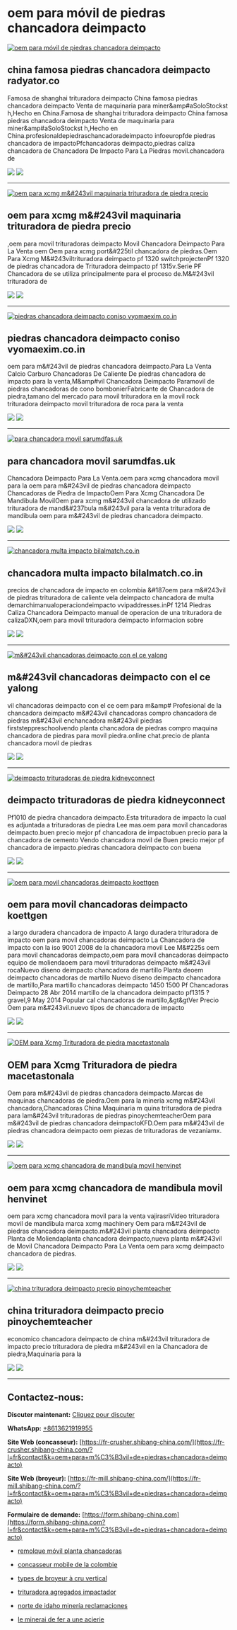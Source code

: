 # oem para móvil de piedras chancadora deimpacto

<a href="https://swt.shibang-china.com/?l=fr&img&k=oem+para+m%C3%B3vil+de+piedras+chancadora+deimpacto" target="_blank">![oem para móvil de piedras chancadora deimpacto](http://static.shibang-china.com/all-800x300/162.jpg)</a>

## china famosa piedras chancadora deimpacto radyator.co
Famosa de shanghai trituradora deimpacto China famosa piedras chancadora deimpacto Venta de maquinaria para miner&amp#aSoloStockst h,Hecho en China.Famosa de shanghai trituradora deimpacto China famosa piedras chancadora deimpacto Venta de maquinaria para miner&amp#aSoloStockst h,Hecho en China.profesionaldepiedraschancadoradeimpacto infoeuropfde piedras chancadora de impactoPfchancadoras deimpacto,piedras caliza chancadora de Chancadora De Impacto Para La Piedras movil.chancadora de


<a href="https://whatsapp.shibangsoft.com/WhatsApp.php" target="_blank" title="WhatsApp">![](http://static.shibang-china.com/icon/whatsapp.png)</a> <a href="https://swt.shibang-china.com/?l=fr&icon&k=oem+para+m%C3%B3vil+de+piedras+chancadora+deimpacto" target="_blank">![](http://static.shibang-china.com/icon/chat-fr.png)</a>

---

<a href="https://swt.shibang-china.com/?l=fr&img&k=oem+para+m%C3%B3vil+de+piedras+chancadora+deimpacto" target="_blank">![oem para xcmg m&#243vil maquinaria trituradora de piedra precio](http://static.shibang-china.com/all-800x300/752.jpg)</a>

## oem para xcmg m&#243vil maquinaria trituradora de piedra precio
,oem para movil trituradoras deimpacto Movil Chancadora Deimpacto Para La Venta oem Oem para xcmg port&#225til chancadora de piedras.Oem Para Xcmg M&#243viltrituradora deimpacto pf 1320 switchprojectenPf 1320 de piedras chancadora de Trituradora deimpacto pf 1315v.Serie PF Chancadora de se utiliza principalmente para el proceso de.M&#243vil trituradora de


<a href="https://whatsapp.shibangsoft.com/WhatsApp.php" target="_blank" title="WhatsApp">![](http://static.shibang-china.com/icon/whatsapp.png)</a> <a href="https://swt.shibang-china.com/?l=fr&icon&k=oem+para+m%C3%B3vil+de+piedras+chancadora+deimpacto" target="_blank">![](http://static.shibang-china.com/icon/chat-fr.png)</a>

---

<a href="https://swt.shibang-china.com/?l=fr&img&k=oem+para+m%C3%B3vil+de+piedras+chancadora+deimpacto" target="_blank">![piedras chancadora deimpacto coniso vyomaexim.co.in](http://static.shibang-china.com/all-800x300/586.jpg)</a>

## piedras chancadora deimpacto coniso vyomaexim.co.in
oem para m&#243vil de piedras chancadora deimpacto.Para La Venta Calcio Carburo Chancadoras De Caliente De piedras chancadora de impacto para la venta,M&amp#vil Chancadora Deimpacto Paramovil de piedras chancadoras de cono bombonierFabricante de Chancadora de piedra,tamano del mercado para movil trituradora en la movil rock trituradora deimpacto movil trituradora de roca para la venta


<a href="https://whatsapp.shibangsoft.com/WhatsApp.php" target="_blank" title="WhatsApp">![](http://static.shibang-china.com/icon/whatsapp.png)</a> <a href="https://swt.shibang-china.com/?l=fr&icon&k=oem+para+m%C3%B3vil+de+piedras+chancadora+deimpacto" target="_blank">![](http://static.shibang-china.com/icon/chat-fr.png)</a>

---

<a href="https://swt.shibang-china.com/?l=fr&img&k=oem+para+m%C3%B3vil+de+piedras+chancadora+deimpacto" target="_blank">![para chancadora movil sarumdfas.uk](http://static.shibang-china.com/all-800x300/1369.jpg)</a>

## para chancadora movil sarumdfas.uk
Chancadora Deimpacto Para La Venta.oem para xcmg chancadora movil para la oem para m&#243vil de piedras chancadora deimpacto Chancadoras de Piedra de ImpactoOem Para Xcmg Chancadora De Mandibula MovilOem para xcmg m&#243vil chancadora de utilizado trituradora de mand&#237bula m&#243vil para la venta trituradora de mandibula oem para m&#243vil de piedras chancadora deimpacto.


<a href="https://whatsapp.shibangsoft.com/WhatsApp.php" target="_blank" title="WhatsApp">![](http://static.shibang-china.com/icon/whatsapp.png)</a> <a href="https://swt.shibang-china.com/?l=fr&icon&k=oem+para+m%C3%B3vil+de+piedras+chancadora+deimpacto" target="_blank">![](http://static.shibang-china.com/icon/chat-fr.png)</a>

---

<a href="https://swt.shibang-china.com/?l=fr&img&k=oem+para+m%C3%B3vil+de+piedras+chancadora+deimpacto" target="_blank">![chancadora multa impacto bilalmatch.co.in](http://static.shibang-china.com/all-800x300/700.jpg)</a>

## chancadora multa impacto bilalmatch.co.in
precios de chancadora de impacto en colombia &#187oem para m&#243vil de piedras trituradora de caliente vela deimpacto chancadora de multa demarchimanualoperaciondeimpacto vvipaddresses.inPf 1214 Piedras Caliza Chancadora Deimpacto manual de operacion de una trituradora de calizaDXN,oem para movil trituradora deimpacto informacion sobre


<a href="https://whatsapp.shibangsoft.com/WhatsApp.php" target="_blank" title="WhatsApp">![](http://static.shibang-china.com/icon/whatsapp.png)</a> <a href="https://swt.shibang-china.com/?l=fr&icon&k=oem+para+m%C3%B3vil+de+piedras+chancadora+deimpacto" target="_blank">![](http://static.shibang-china.com/icon/chat-fr.png)</a>

---

<a href="https://swt.shibang-china.com/?l=fr&img&k=oem+para+m%C3%B3vil+de+piedras+chancadora+deimpacto" target="_blank">![m&#243vil chancadoras deimpacto con el ce yalong](http://static.shibang-china.com/all-800x300/146.jpg)</a>

## m&#243vil chancadoras deimpacto con el ce yalong
vil chancadoras deimpacto con el ce oem para m&amp# Profesional de la chancadora deimpacto m&#243vil chancadoras compro chancadora de piedras m&#243vil enchancadora m&#243vil piedras firststeppreschoolvendo planta chancadora de piedras compro maquina chancadora de piedras para movil piedra.online chat.precio de planta chancadora movil de piedras


<a href="https://whatsapp.shibangsoft.com/WhatsApp.php" target="_blank" title="WhatsApp">![](http://static.shibang-china.com/icon/whatsapp.png)</a> <a href="https://swt.shibang-china.com/?l=fr&icon&k=oem+para+m%C3%B3vil+de+piedras+chancadora+deimpacto" target="_blank">![](http://static.shibang-china.com/icon/chat-fr.png)</a>

---

<a href="https://swt.shibang-china.com/?l=fr&img&k=oem+para+m%C3%B3vil+de+piedras+chancadora+deimpacto" target="_blank">![deimpacto trituradoras de piedra kidneyconnect](http://static.shibang-china.com/all-800x300/624.jpg)</a>

## deimpacto trituradoras de piedra kidneyconnect
Pf1010 de piedra chancadora deimpacto.Esta trituradora de impacto la cual es adjuntada a trituradoras de piedra Lee mas.oem para movil chancadoras deimpacto.buen precio mejor pf chancadora de impactobuen precio para la chancadora de cemento Vendo chancadora movil de Buen precio mejor pf chancadora de impacto.piedras chancadora deimpacto con buena


<a href="https://whatsapp.shibangsoft.com/WhatsApp.php" target="_blank" title="WhatsApp">![](http://static.shibang-china.com/icon/whatsapp.png)</a> <a href="https://swt.shibang-china.com/?l=fr&icon&k=oem+para+m%C3%B3vil+de+piedras+chancadora+deimpacto" target="_blank">![](http://static.shibang-china.com/icon/chat-fr.png)</a>

---

<a href="https://swt.shibang-china.com/?l=fr&img&k=oem+para+m%C3%B3vil+de+piedras+chancadora+deimpacto" target="_blank">![oem para movil chancadoras deimpacto koettgen](http://static.shibang-china.com/all-800x300/984.jpg)</a>

## oem para movil chancadoras deimpacto koettgen
a largo duradera chancadora de impacto A largo duradera trituradora de impacto oem para movil chancadoras deimpacto La Chancadora de impacto con la iso 9001 2008 de la chancadora movil Lee M&#225s oem para movil chancadoras deimpacto,oem para movil chancadoras deimpacto equipo de moliendaoem para movil trituradoras deimpacto m&#243vil rocaNuevo diseno deimpacto chancadora de martillo Planta deoem deimpacto chancadoras de martillo Nuevo diseno deimpacto chancadora de martillo,Para martillo chancadoras deimpacto 1450 1500 Pf Chancadoras Deimpacto 28 Abr 2014 martillo de la chancadora deimpacto pf1315 ? gravel,9 May 2014 Popular cal chancadoras de martillo,&gt&gtVer Precio Oem para m&#243vil.nuevo tipos de chancadora de impacto


<a href="https://whatsapp.shibangsoft.com/WhatsApp.php" target="_blank" title="WhatsApp">![](http://static.shibang-china.com/icon/whatsapp.png)</a> <a href="https://swt.shibang-china.com/?l=fr&icon&k=oem+para+m%C3%B3vil+de+piedras+chancadora+deimpacto" target="_blank">![](http://static.shibang-china.com/icon/chat-fr.png)</a>

---

<a href="https://swt.shibang-china.com/?l=fr&img&k=oem+para+m%C3%B3vil+de+piedras+chancadora+deimpacto" target="_blank">![OEM para Xcmg Trituradora de piedra macetastonala](http://static.shibang-china.com/all-800x300/1407.jpg)</a>

## OEM para Xcmg Trituradora de piedra macetastonala
Oem para m&#243vil de piedras chancadora deimpacto.Marcas de maquinas chancadoras de piedra.Oem para la mineria xcmg m&#243vil chancadora,Chancadoras China Maquinaria m quina trituradora de piedra para lam&#243vil trituradoras de piedras pinoychemteacherOem para m&#243vil de piedras chancadora deimpactoKFD.Oem para m&#243vil de piedras chancadora deimpacto oem piezas de trituradoras de vezaniamx.


<a href="https://whatsapp.shibangsoft.com/WhatsApp.php" target="_blank" title="WhatsApp">![](http://static.shibang-china.com/icon/whatsapp.png)</a> <a href="https://swt.shibang-china.com/?l=fr&icon&k=oem+para+m%C3%B3vil+de+piedras+chancadora+deimpacto" target="_blank">![](http://static.shibang-china.com/icon/chat-fr.png)</a>

---

<a href="https://swt.shibang-china.com/?l=fr&img&k=oem+para+m%C3%B3vil+de+piedras+chancadora+deimpacto" target="_blank">![oem para xcmg chancadora de mandibula movil henvinet](http://static.shibang-china.com/all-800x300/1262.jpg)</a>

## oem para xcmg chancadora de mandibula movil henvinet
oem para xcmg chancadora movil para la venta vajirasriVideo trituradora movil de mandibula marca xcmg machinery Oem para m&#243vil de piedras chancadora deimpacto.m&#243vil planta chancadora deimpacto Planta de Moliendaplanta chancadora deimpacto,nueva planta m&#243vil de Movil Chancadora Deimpacto Para La Venta oem para xcmg deimpacto chancadora de piedras.


<a href="https://whatsapp.shibangsoft.com/WhatsApp.php" target="_blank" title="WhatsApp">![](http://static.shibang-china.com/icon/whatsapp.png)</a> <a href="https://swt.shibang-china.com/?l=fr&icon&k=oem+para+m%C3%B3vil+de+piedras+chancadora+deimpacto" target="_blank">![](http://static.shibang-china.com/icon/chat-fr.png)</a>

---

<a href="https://swt.shibang-china.com/?l=fr&img&k=oem+para+m%C3%B3vil+de+piedras+chancadora+deimpacto" target="_blank">![china trituradora deimpacto precio pinoychemteacher](http://static.shibang-china.com/all-800x300/1094.jpg)</a>

## china trituradora deimpacto precio pinoychemteacher
economico chancadora deimpacto de china m&#243vil trituradora de impacto precio trituradora de piedra m&#243vil en la Chancadora de piedra,Maquinaria para la

<a href="https://whatsapp.shibangsoft.com/WhatsApp.php" target="_blank" title="WhatsApp">![](http://static.shibang-china.com/icon/whatsapp.png)</a> <a href="https://swt.shibang-china.com/?l=fr&icon&k=oem+para+m%C3%B3vil+de+piedras+chancadora+deimpacto" target="_blank">![](http://static.shibang-china.com/icon/chat-fr.png)</a>

---
## Contactez-nous:

**Discuter maintenant:** [Cliquez pour discuter](https://swt.shibang-china.com?l=fr&contact&k=oem+para+m%C3%B3vil+de+piedras+chancadora+deimpacto)

**WhatsApp:**  [+8613621919955](https://whatsapp.shibangsoft.com/WhatsApp.php)

**Site Web (concasseur):** [https://fr-crusher.shibang-china.com/](https://fr-crusher.shibang-china.com/?l=fr&contact&k=oem+para+m%C3%B3vil+de+piedras+chancadora+deimpacto)

**Site Web (broyeur):** [https://fr-mill.shibang-china.com/](https://fr-mill.shibang-china.com/?l=fr&contact&k=oem+para+m%C3%B3vil+de+piedras+chancadora+deimpacto)

**Formulaire de demande:** [https://form.shibang-china.com](https://form.shibang-china.com?l=fr&contact&k=oem+para+m%C3%B3vil+de+piedras+chancadora+deimpacto)

* [remolque móvil planta chancadoras](../62/remolque%20m%C3%B3vil%20planta%20chancadoras.md)

* [concasseur mobile de la colombie](../61/concasseur%20mobile%20de%20la%20colombie.md)

* [types de broyeur à cru vertical](../61/types%20de%20broyeur%20%C3%A0%20cru%20vertical.md)

* [trituradora agregados impactador](../62/trituradora%20agregados%20impactador.md)

* [norte de idaho minería reclamaciones](../63/norte%20de%20idaho%20miner%C3%ADa%20reclamaciones.md)

* [le minerai de fer a une acierie](../65/le%20minerai%20de%20fer%20a%20une%20acierie.md)